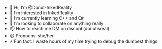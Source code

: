 - 👋 Hi, I’m @Donut-InkedReality
- 👀 I’m interested in InkedReality
- 🌱 I’m currently learning C++ and C#
- 💞️ I’m looking to collaborate on anything really
- 📫 How to reach me DM on discord (donutisreal)
- 😄 Pronouns: she/her
- ⚡ Fun fact: I waste hours of my time trying to debug the dumbest things

